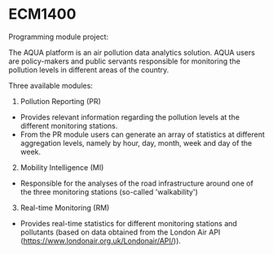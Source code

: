 # ECM1400
Programming module project:

The AQUA platform is an air pollution data analytics solution. AQUA users are policy-makers and public servants responsible for monitoring 
the pollution levels in different areas of the country.

Three available modules:
1) Pollution Reporting (PR)
- Provides relevant information regarding the pollution levels at the different monitoring stations. 
- From the PR module users can generate an array of statistics at different aggregation levels, namely by hour, day, month, week and day of the week.

2) Mobility Intelligence (MI)
- Responsible for the analyses of the road infrastructure around one of the three monitoring stations (so-called 'walkability')

3) Real-time Monitoring (RM)
- Provides real-time statistics for different monitoring stations and pollutants (based on data obtained from the
London Air API (https://www.londonair.org.uk/Londonair/API/)).
